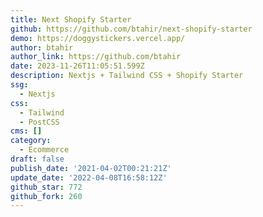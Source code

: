 ```yaml
---
title: Next Shopify Starter
github: https://github.com/btahir/next-shopify-starter
demo: https://doggystickers.vercel.app/
author: btahir
author_link: https://github.com/btahir
date: 2023-11-26T11:05:51.599Z
description: Nextjs + Tailwind CSS + Shopify Starter
ssg:
  - Nextjs
css:
  - Tailwind
  - PostCSS
cms: []
category:
  - Ecommerce
draft: false
publish_date: '2021-04-02T00:21:21Z'
update_date: '2022-04-08T16:58:12Z'
github_star: 772
github_fork: 260
---
```

